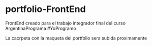 # portfolio-FrontEnd
FrontEnd creado para el trabajo integrador final del curso ArgentinaPrograma #YoProgramo

La cacrpeta con la maqueta del portfolio sera subida proximamente
